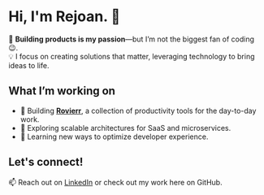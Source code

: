 # Hi, I'm Rejoan. 👋  

🚀 **Building products is my passion**—but I’m not the biggest fan of coding 😉.  
💡 I focus on creating solutions that matter, leveraging technology to bring ideas to life.  

## What I’m working on  
- 🔹 Building **[Rovierr](https://rovierr.com/)**, a collection of productivity tools for the day-to-day work.
- 🔹 Exploring scalable architectures for SaaS and microservices.  
- 🔹 Learning new ways to optimize developer experience.  

## Let's connect!  
📫 Reach out on [LinkedIn](https://www.linkedin.com/in/rejoan-ahmed-/) or check out my work here on GitHub.  

<table>
<!--   <tr>
    <td valign="top"><img src="/github-metrics.svg" alt="Metrics" width="400"></td>
    <td valign="top"> <img src="https://wakatime.com/share/@rejoanahmed/aca82bae-67f2-4f7a-8a35-39899e696c54.png" alt="Metrics" width="400"></td>
  </tr> -->
<!--   <tr>
    <td valign="top"> <img src="https://wakatime.com/share/@rejoanahmed/1a1517e2-e589-41da-a2e3-f55f9f065d50.svg" width="400px"></td>
  </tr> -->
</table>

